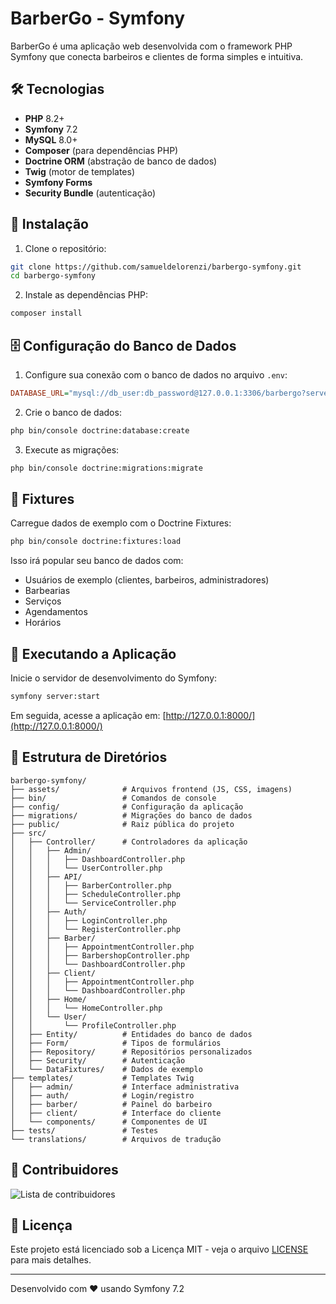# BarberGo - Symfony

BarberGo é uma aplicação web desenvolvida com o framework PHP Symfony que conecta barbeiros e clientes de forma simples e intuitiva.

## 🛠 Tecnologias

* **PHP** 8.2+
* **Symfony** 7.2
* **MySQL** 8.0+
* **Composer** (para dependências PHP)
* **Doctrine ORM** (abstração de banco de dados)
* **Twig** (motor de templates)
* **Symfony Forms**
* **Security Bundle** (autenticação)

## 🚀 Instalação

1. Clone o repositório:

```bash
git clone https://github.com/samueldelorenzi/barbergo-symfony.git
cd barbergo-symfony
```

2. Instale as dependências PHP:

```bash
composer install
```

## 🗄 Configuração do Banco de Dados

1. Configure sua conexão com o banco de dados no arquivo `.env`:

```ini
DATABASE_URL="mysql://db_user:db_password@127.0.0.1:3306/barbergo?serverVersion=8.0"
```

2. Crie o banco de dados:

```bash
php bin/console doctrine:database:create
```

3. Execute as migrações:

```bash
php bin/console doctrine:migrations:migrate
```

## 🧪 Fixtures

Carregue dados de exemplo com o Doctrine Fixtures:

```bash
php bin/console doctrine:fixtures:load
```

Isso irá popular seu banco de dados com:

* Usuários de exemplo (clientes, barbeiros, administradores)
* Barbearias
* Serviços
* Agendamentos
* Horários

## 🏃 Executando a Aplicação

Inicie o servidor de desenvolvimento do Symfony:

```bash
symfony server:start
```

Em seguida, acesse a aplicação em:
[http://127.0.0.1:8000/](http://127.0.0.1:8000/)

## 📁 Estrutura de Diretórios

```
barbergo-symfony/
├── assets/              # Arquivos frontend (JS, CSS, imagens)
├── bin/                 # Comandos de console
├── config/              # Configuração da aplicação
├── migrations/          # Migrações do banco de dados
├── public/              # Raiz pública do projeto
├── src/
│   ├── Controller/      # Controladores da aplicação
│   │   ├── Admin/
│   │   │   ├── DashboardController.php
│   │   │   └── UserController.php
│   │   ├── API/
│   │   │   ├── BarberController.php
│   │   │   ├── ScheduleController.php
│   │   │   └── ServiceController.php
│   │   ├── Auth/
│   │   │   ├── LoginController.php
│   │   │   └── RegisterController.php
│   │   ├── Barber/
│   │   │   ├── AppointmentController.php
│   │   │   ├── BarbershopController.php
│   │   │   └── DashboardController.php
│   │   ├── Client/
│   │   │   ├── AppointmentController.php
│   │   │   └── DashboardController.php
│   │   ├── Home/
│   │   │   └── HomeController.php
│   │   └── User/
│   │       └── ProfileController.php
│   ├── Entity/          # Entidades do banco de dados
│   ├── Form/            # Tipos de formulários
│   ├── Repository/      # Repositórios personalizados  
│   ├── Security/        # Autenticação
│   └── DataFixtures/    # Dados de exemplo
├── templates/           # Templates Twig
│   ├── admin/           # Interface administrativa
│   ├── auth/            # Login/registro
│   ├── barber/          # Painel do barbeiro
│   ├── client/          # Interface do cliente
│   └── components/      # Componentes de UI
├── tests/               # Testes
└── translations/        # Arquivos de tradução
```

## 👥 Contribuidores

<img src="https://contributors-img.web.app/image?repo=samueldelorenzi/barbergo-symfony&max=500" alt="Lista de contribuidores"/>

## 📜 Licença

Este projeto está licenciado sob a Licença MIT - veja o arquivo [LICENSE](LICENSE) para mais detalhes.

---

Desenvolvido com ❤️ usando Symfony 7.2
